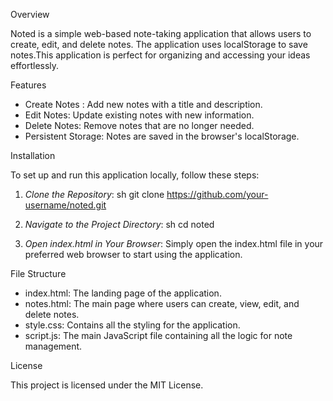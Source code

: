 Overview

Noted is a simple web-based note-taking application that allows users to create, edit, and delete notes. The application uses localStorage to save notes.This application is perfect for organizing and accessing your ideas effortlessly.

 Features

- Create Notes : Add new notes with a title and description.
- Edit Notes: Update existing notes with new information.
- Delete Notes: Remove notes that are no longer needed.
- Persistent Storage: Notes are saved in the browser's localStorage. 

 Installation

To set up and run this application locally, follow these steps:

1. *Clone the Repository*:
    sh
    git clone https://github.com/your-username/noted.git
    
2. *Navigate to the Project Directory*:
    sh
    cd noted
    
3. *Open index.html in Your Browser*:
    Simply open the index.html file in your preferred web browser to start using the application.

 File Structure

- index.html: The landing page of the application.
- notes.html: The main page where users can create, view, edit, and delete notes.
- style.css: Contains all the styling for the application.
- script.js: The main JavaScript file containing all the logic for note management.


 License

This project is licensed under the MIT License.
